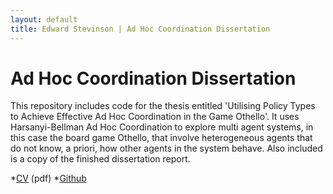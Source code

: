 ```yaml
---
layout: default
title: Edward Stevinson | Ad Hoc Coordination Dissertation
---
```


# Ad Hoc Coordination Dissertation

This repository includes code for the thesis entitled 'Utilising Policy Types to Achieve Effective Ad Hoc Coordination in the
Game Othello'. It uses Harsanyi-Bellman Ad Hoc Coordination to explore multi agent systems, in this case the board game Othello, 
that involve heterogeneous agents that do not know, a priori, how other agents in the system behave. Also included is a copy of the 
finished dissertation report.

*[CV](assets/stevinson_CV.pdf) (pdf)
*[Github](https://github.com/Stevinson/HBAdissertation)

